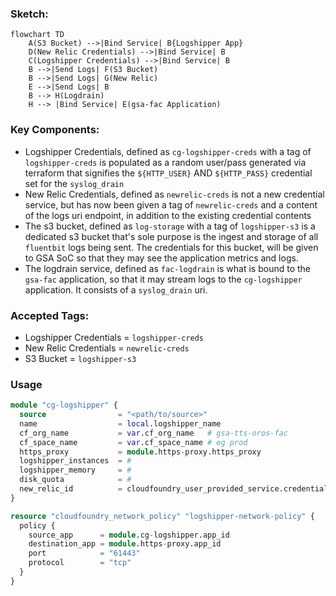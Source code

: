 ### **Sketch:**
```mermaid
flowchart TD
    A(S3 Bucket) -->|Bind Service| B{Logshipper App}
    D(New Relic Credentials) -->|Bind Service| B
    C(Logshipper Credentials) -->|Bind Service| B
    B -->|Send Logs| F(S3 Bucket)
    B -->|Send Logs| G(New Relic)
    E -->|Send Logs| B
    B --> H(Logdrain)
    H --> |Bind Service| E(gsa-fac Application)
```
### Key Components:
- Logshipper Credentials, defined as `cg-logshipper-creds` with a tag of `logshipper-creds` is populated as a random user/pass generated via terraform that signifies the `${HTTP_USER}` AND `${HTTP_PASS}` credential set for the `syslog_drain`
- New Relic Credentials, defined as `newrelic-creds` is not a new credential service, but has now been given a tag of `newrelic-creds` and a content of the logs uri endpoint, in addition to the existing credential contents
- The s3 bucket, defined as `log-storage` with a tag of `logshipper-s3` is a dedicated s3 bucket that's sole purpose is the ingest and storage of all `fluentbit` logs being sent. The credentials for this bucket, will be given to GSA SoC so that they may see the application metrics and logs.
- The logdrain service, defined as `fac-logdrain` is what is bound to the `gsa-fac` application, so that it may stream logs to the `cg-logshipper` application. It consists of a `syslog_drain` uri.

### Accepted Tags:
- Logshipper Credentials = `logshipper-creds`
- New Relic Credentials  = `newrelic-creds`
- S3 Bucket              = `logshipper-s3`

### Usage
```terraform
module "cg-logshipper" {
  source                = "<path/to/source>"
  name                  = local.logshipper_name
  cf_org_name           = var.cf_org_name   # gsa-tts-oros-fac
  cf_space_name         = var.cf_space_name # eg prod
  https_proxy           = module.https-proxy.https_proxy
  logshipper_instances  = #
  logshipper_memory     = #
  disk_quota            = #
  new_relic_id          = cloudfoundry_user_provided_service.credentials.id
}

resource "cloudfoundry_network_policy" "logshipper-network-policy" {
  policy {
    source_app      = module.cg-logshipper.app_id
    destination_app = module.https-proxy.app_id
    port            = "61443"
    protocol        = "tcp"
  }
}
```
